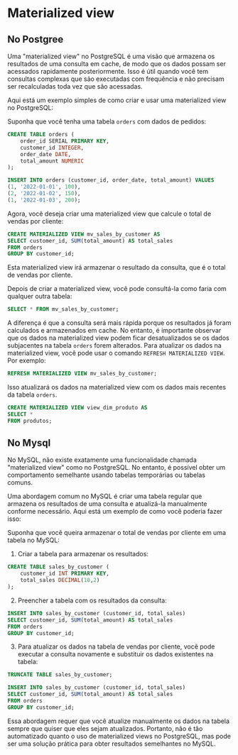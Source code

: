 # Materialized view

## No Postgree

Uma "materialized view" no PostgreSQL é uma visão que armazena os resultados de uma consulta em cache, de modo que os dados possam ser acessados rapidamente posteriormente. Isso é útil quando você tem consultas complexas que são executadas com frequência e não precisam ser recalculadas toda vez que são acessadas.

Aqui está um exemplo simples de como criar e usar uma materialized view no PostgreSQL:

Suponha que você tenha uma tabela `orders` com dados de pedidos:

```sql
CREATE TABLE orders (
    order_id SERIAL PRIMARY KEY,
    customer_id INTEGER,
    order_date DATE,
    total_amount NUMERIC
);

INSERT INTO orders (customer_id, order_date, total_amount) VALUES
(1, '2022-01-01', 100),
(2, '2022-01-02', 150),
(1, '2022-01-03', 200);
```

Agora, você deseja criar uma materialized view que calcule o total de vendas por cliente:

```sql
CREATE MATERIALIZED VIEW mv_sales_by_customer AS
SELECT customer_id, SUM(total_amount) AS total_sales
FROM orders
GROUP BY customer_id;
```

Esta materialized view irá armazenar o resultado da consulta, que é o total de vendas por cliente.

Depois de criar a materialized view, você pode consultá-la como faria com qualquer outra tabela:

```sql
SELECT * FROM mv_sales_by_customer;
```

A diferença é que a consulta será mais rápida porque os resultados já foram calculados e armazenados em cache. No entanto, é importante observar que os dados na materialized view podem ficar desatualizados se os dados subjacentes na tabela `orders` forem alterados. Para atualizar os dados na materialized view, você pode usar o comando `REFRESH MATERIALIZED VIEW`. Por exemplo:

```sql
REFRESH MATERIALIZED VIEW mv_sales_by_customer;
```

Isso atualizará os dados na materialized view com os dados mais recentes da tabela `orders`.

```sql
CREATE MATERIALIZED VIEW view_dim_produto AS
SELECT *
FROM produtos;
```


## No Mysql

No MySQL, não existe exatamente uma funcionalidade chamada "materialized view" como no PostgreSQL. No entanto, é possível obter um comportamento semelhante usando tabelas temporárias ou tabelas comuns.

Uma abordagem comum no MySQL é criar uma tabela regular que armazena os resultados de uma consulta e atualizá-la manualmente conforme necessário. Aqui está um exemplo de como você poderia fazer isso:

Suponha que você queira armazenar o total de vendas por cliente em uma tabela no MySQL:

1. Criar a tabela para armazenar os resultados:

```sql
CREATE TABLE sales_by_customer (
    customer_id INT PRIMARY KEY,
    total_sales DECIMAL(10,2)
);
```

2. Preencher a tabela com os resultados da consulta:

```sql
INSERT INTO sales_by_customer (customer_id, total_sales)
SELECT customer_id, SUM(total_amount) AS total_sales
FROM orders
GROUP BY customer_id;
```

3. Para atualizar os dados na tabela de vendas por cliente, você pode executar a consulta novamente e substituir os dados existentes na tabela:

```sql
TRUNCATE TABLE sales_by_customer;

INSERT INTO sales_by_customer (customer_id, total_sales)
SELECT customer_id, SUM(total_amount) AS total_sales
FROM orders
GROUP BY customer_id;
```

Essa abordagem requer que você atualize manualmente os dados na tabela sempre que quiser que eles sejam atualizados. Portanto, não é tão automatizado quanto o uso de materialized views no PostgreSQL, mas pode ser uma solução prática para obter resultados semelhantes no MySQL.